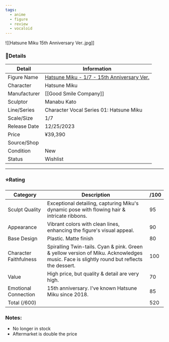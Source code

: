 ```yaml
---
tags:
  - anime
  - figure
  - review
  - vocaloid
---
```

![[Hatsune Miku 15th Anniversary Ver..jpg]]
### 🧾Details

| Detail       | Information                                                                               |
| ------------ | ----------------------------------------------------------------------------------------- |
| Figure Name  | [Hatsune Miku - 1/7 - 15th Anniversary Ver.](https://myfigurecollection.net/item/1552743) |
| Character    | Hatsune Miku                                                                              |
| Manufacturer | [[Good Smile Company]]                                                                    |
| Sculptor     | Manabu Kato                                                                               |
| Line/Series  | Character Vocal Series 01: Hatsune Miku                                                   |
| Scale/Size   | 1/7                                                                                       |
| Release Date | 12/25/2023                                                                                |
| Price        | ¥39,390                                                                                   |
| Source/Shop  |                                                                                           |
| Condition    | New                                                                                       |
| Status       | Wishlist                                                                                  |

---
### ⭐Rating

| Category               | Description                                                                                                                              | /100 |
| ---------------------- | ---------------------------------------------------------------------------------------------------------------------------------------- | ---- |
| Sculpt Quality         | Exceptional detailing, capturing Miku's dynamic pose with flowing hair & intricate ribbons.                                              | 95   |
| Appearance             | Vibrant colors with clean lines, enhancing the figure's visual appeal.                                                                   | 90   |
| Base Design            | Plastic. Matte finish                                                                                                                    | 80   |
| Character Faithfulness | Spiralling Twin-tails. Cyan & pink. Green & yellow version of Miku. Acknowledges music. Face is slightly round but reflects the dessert. | 100  |
| Value                  | High price, but quality & detail are very high.                                                                                          | 70   |
| Emotional Connection   | 15th anniversary. I've known Hatsune Miku since 2018.                                                                                    | 85   |
| Total (/600)           |                                                                                                                                          | 520  |

### Notes:
- No longer in stock
- Aftermarket is double the price